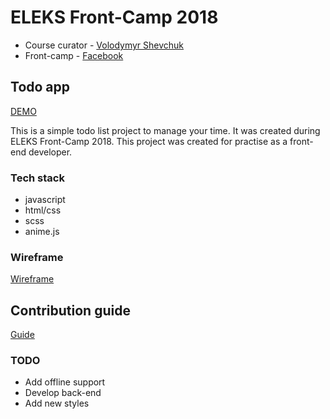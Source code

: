 # ELEKS Front-Camp 2018

* Course curator - [Volodymyr Shevchuk](https://github.com/dosandk)
* Front-camp - [Facebook](https://www.facebook.com/groups/270300106928894)

## Todo app

[DEMO](https://dkharch.github.io/todoit/)

This is a simple todo list project to manage your time. It was created during ELEKS Front-Camp 2018. This project was created for practise as a front-end developer.  

### Tech stack

* javascript
* html/css
* scss
* anime.js

### Wireframe

[Wireframe](https://wireframepro.mockflow.com/view/M6f7e29de18a030d04d494446ef2ef86d1539341197797)

## Contribution guide

[Guide](https://github.com/dkharch/todoit/blob/master/CONTRIBUTING.md)

### TODO

* Add offline support
* Develop back-end
* Add new styles

